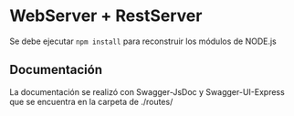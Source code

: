 # WebServer + RestServer

Se debe ejecutar ```npm install``` para reconstruir los módulos de NODE.js

## Documentación

La documentación se realizó con Swagger-JsDoc y Swagger-UI-Express que se encuentra en la carpeta de ./routes/